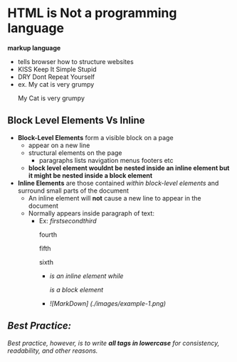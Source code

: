 # HTML is Not a programming language
**markup language**
  * tells browser how to structure websites
  * KISS Keep It Simple Stupid
  * DRY Dont Repeat Yourself
  * ex. My cat is very grumpy
      <p>My Cat is very grumpy</p>
## Block Level Elements Vs Inline
  * **Block-Level Elements** form a visible block on a page 
    * appear on a new line
    * structural elements on the page
      * paragraphs lists navigation menus footers etc
    * **block level element wouldnt be nested inside an inline element but it might be nested inside a block element**
  * **Inline Elements** are those contained *within block-level elements* and surround small parts of the document
    * An inline element will **not** cause a new line to appear in the document
    * Normally appears inside paragraph of text:
      * Ex: <em>first</em><em>second</em><em>third</em>
            <p>fourth</p><p>fifth</p><p>sixth</p>
        * <em> is an inline element while <p> is a block element
        * ![MarkDown] (./images/example-1.png)


## Best Practice:
 Best practice, however, is to write **all tags in lowercase** for consistency, readability, and other reasons.
 